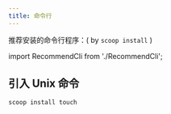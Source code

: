 ```yaml
---
title: 命令行
---
```


推荐安装的命令行程序：( by `scoop install` )

import RecommendCli from './RecommendCli';

<RecommendCli />

## 引入 Unix 命令

    scoop install touch

<!--
~/.wgetrc

use_proxy=yes
http_proxy=127.0.0.1:<http_proxy_port>
 -->
